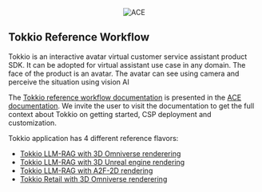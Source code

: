 <p align="center">
  <img src="avatar_collage.jpg" alt="ACE">
</p>

Tokkio Reference Workflow
--------

Tokkio is an interactive avatar virtual customer service assistant product SDK. It can be adopted for virtual assistant use case in any domain. The face of the product is an avatar. The avatar can see using camera and perceive the situation using vision AI

The [Tokkio reference workflow documentation](https://docs.nvidia.com/ace/latest/workflows/tokkio/index.html) is presented in the [ACE documentation](https://docs.nvidia.com/ace/latest/index.html). We invite the user to visit the documentation to get the full context about Tokkio on getting started, CSP deployment and customization.

Tokkio application has 4 different reference flavors:

- [Tokkio LLM-RAG with 3D Omniverse renderering](https://docs.nvidia.com/ace/latest/workflows/tokkio/text/reference-workflows/Tokkio_LLM_RAG.html)
- [Tokkio LLM-RAG with 3D Unreal engine rendering](https://docs.nvidia.com/ace/latest/workflows/tokkio/text/reference-workflows/Tokkio_UE.html)
- [Tokkio LLM-RAG with A2F-2D rendering](https://docs.nvidia.com/ace/latest/workflows/tokkio/text/reference-workflows/Tokkio_Live_Portrait.html)
- [Tokkio Retail with 3D Omniverse renderering](https://docs.nvidia.com/ace/latest/workflows/tokkio/text/reference-workflows/Tokkio_Retail.html)
